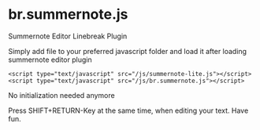 # br.summernote.js
Summernote Editor Linebreak Plugin

Simply add file to your preferred javascript folder and load it after loading summernote editor plugin

```
<script type="text/javascript" src="/js/summernote-lite.js"></script>
<script type="text/javascript" src="/js/br.summernote.js"></script>
```

No initialization needed anymore

Press SHIFT+RETURN-Key at the same time, when editing your text. Have fun. 

